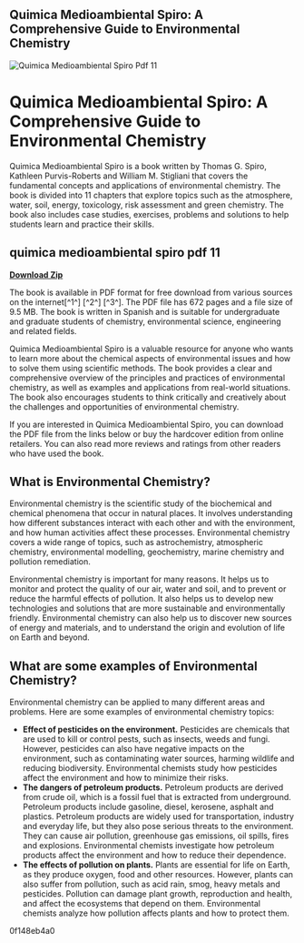 ## Quimica Medioambiental Spiro: A Comprehensive Guide to Environmental Chemistry

 
![Quimica Medioambiental Spiro Pdf 11](https://encrypted-tbn1.gstatic.com/images?q=tbn:ANd9GcSCZvDUExP62RbJa-RrjqJtz7r8boy0L5hKhOgsqzZGmQP7mQyT82Ib37tT)

 
# Quimica Medioambiental Spiro: A Comprehensive Guide to Environmental Chemistry
 
Quimica Medioambiental Spiro is a book written by Thomas G. Spiro, Kathleen Purvis-Roberts and William M. Stigliani that covers the fundamental concepts and applications of environmental chemistry. The book is divided into 11 chapters that explore topics such as the atmosphere, water, soil, energy, toxicology, risk assessment and green chemistry. The book also includes case studies, exercises, problems and solutions to help students learn and practice their skills.
 
## quimica medioambiental spiro pdf 11


[**Download Zip**](https://www.google.com/url?q=https%3A%2F%2Fssurll.com%2F2tKoWC&sa=D&sntz=1&usg=AOvVaw3St_B-pGLtmx67_YkzOocb)

 
The book is available in PDF format for free download from various sources on the internet[^1^] [^2^] [^3^]. The PDF file has 672 pages and a file size of 9.5 MB. The book is written in Spanish and is suitable for undergraduate and graduate students of chemistry, environmental science, engineering and related fields.
 
Quimica Medioambiental Spiro is a valuable resource for anyone who wants to learn more about the chemical aspects of environmental issues and how to solve them using scientific methods. The book provides a clear and comprehensive overview of the principles and practices of environmental chemistry, as well as examples and applications from real-world situations. The book also encourages students to think critically and creatively about the challenges and opportunities of environmental chemistry.
 
If you are interested in Quimica Medioambiental Spiro, you can download the PDF file from the links below or buy the hardcover edition from online retailers. You can also read more reviews and ratings from other readers who have used the book.
  
## What is Environmental Chemistry?
 
Environmental chemistry is the scientific study of the biochemical and chemical phenomena that occur in natural places. It involves understanding how different substances interact with each other and with the environment, and how human activities affect these processes. Environmental chemistry covers a wide range of topics, such as astrochemistry, atmospheric chemistry, environmental modelling, geochemistry, marine chemistry and pollution remediation.
 
Environmental chemistry is important for many reasons. It helps us to monitor and protect the quality of our air, water and soil, and to prevent or reduce the harmful effects of pollution. It also helps us to develop new technologies and solutions that are more sustainable and environmentally friendly. Environmental chemistry can also help us to discover new sources of energy and materials, and to understand the origin and evolution of life on Earth and beyond.
  
## What are some examples of Environmental Chemistry?
 
Environmental chemistry can be applied to many different areas and problems. Here are some examples of environmental chemistry topics:
 
- **Effect of pesticides on the environment.** Pesticides are chemicals that are used to kill or control pests, such as insects, weeds and fungi. However, pesticides can also have negative impacts on the environment, such as contaminating water sources, harming wildlife and reducing biodiversity. Environmental chemists study how pesticides affect the environment and how to minimize their risks.
- **The dangers of petroleum products.** Petroleum products are derived from crude oil, which is a fossil fuel that is extracted from underground. Petroleum products include gasoline, diesel, kerosene, asphalt and plastics. Petroleum products are widely used for transportation, industry and everyday life, but they also pose serious threats to the environment. They can cause air pollution, greenhouse gas emissions, oil spills, fires and explosions. Environmental chemists investigate how petroleum products affect the environment and how to reduce their dependence.
- **The effects of pollution on plants.** Plants are essential for life on Earth, as they produce oxygen, food and other resources. However, plants can also suffer from pollution, such as acid rain, smog, heavy metals and pesticides. Pollution can damage plant growth, reproduction and health, and affect the ecosystems that depend on them. Environmental chemists analyze how pollution affects plants and how to protect them.

 0f148eb4a0
